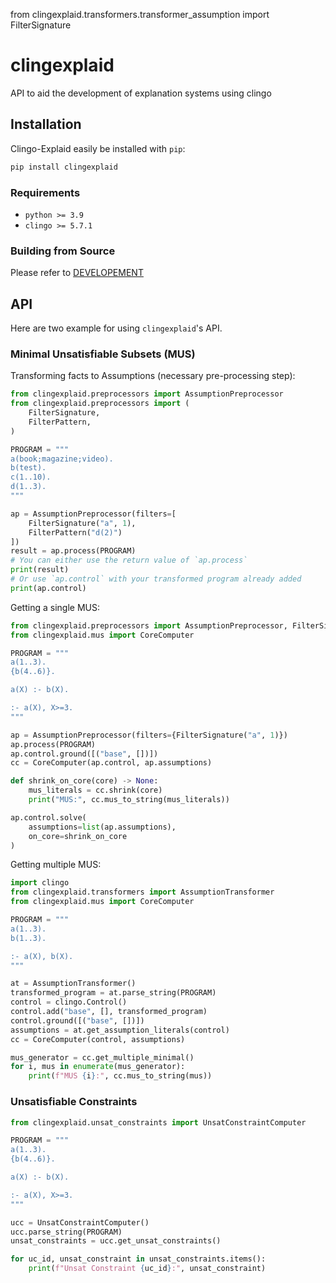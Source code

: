 from clingexplaid.transformers.transformer_assumption import FilterSignature

# clingexplaid

API to aid the development of explanation systems using clingo

## Installation

Clingo-Explaid easily be installed with `pip`:

```bash
pip install clingexplaid
```

### Requirements

- `python >= 3.9`
- `clingo >= 5.7.1`

### Building from Source

Please refer to [DEVELOPEMENT](DEVELOPMENT.md)

## API

Here are two example for using `clingexplaid`'s API.

### Minimal Unsatisfiable Subsets (MUS)

Transforming facts to Assumptions (necessary pre-processing step):

```python
from clingexplaid.preprocessors import AssumptionPreprocessor
from clingexplaid.preprocessors import (
    FilterSignature,
    FilterPattern,
)

PROGRAM = """
a(book;magazine;video).
b(test).
c(1..10).
d(1..3).
"""

ap = AssumptionPreprocessor(filters=[
    FilterSignature("a", 1),
    FilterPattern("d(2)")
])
result = ap.process(PROGRAM)
# You can either use the return value of `ap.process`
print(result)
# Or use `ap.control` with your transformed program already added
print(ap.control)
```

Getting a single MUS:

```python
from clingexplaid.preprocessors import AssumptionPreprocessor, FilterSignature
from clingexplaid.mus import CoreComputer

PROGRAM = """
a(1..3).
{b(4..6)}.

a(X) :- b(X).

:- a(X), X>=3.
"""

ap = AssumptionPreprocessor(filters={FilterSignature("a", 1)})
ap.process(PROGRAM)
ap.control.ground([("base", [])])
cc = CoreComputer(ap.control, ap.assumptions)

def shrink_on_core(core) -> None:
    mus_literals = cc.shrink(core)
    print("MUS:", cc.mus_to_string(mus_literals))

ap.control.solve(
    assumptions=list(ap.assumptions),
    on_core=shrink_on_core
)
```

Getting multiple MUS:

```python
import clingo
from clingexplaid.transformers import AssumptionTransformer
from clingexplaid.mus import CoreComputer

PROGRAM = """
a(1..3).
b(1..3).

:- a(X), b(X).
"""

at = AssumptionTransformer()
transformed_program = at.parse_string(PROGRAM)
control = clingo.Control()
control.add("base", [], transformed_program)
control.ground([("base", [])])
assumptions = at.get_assumption_literals(control)
cc = CoreComputer(control, assumptions)

mus_generator = cc.get_multiple_minimal()
for i, mus in enumerate(mus_generator):
    print(f"MUS {i}:", cc.mus_to_string(mus))
```

### Unsatisfiable Constraints

```python
from clingexplaid.unsat_constraints import UnsatConstraintComputer

PROGRAM = """
a(1..3).
{b(4..6)}.

a(X) :- b(X).

:- a(X), X>=3.
"""

ucc = UnsatConstraintComputer()
ucc.parse_string(PROGRAM)
unsat_constraints = ucc.get_unsat_constraints()

for uc_id, unsat_constraint in unsat_constraints.items():
    print(f"Unsat Constraint {uc_id}:", unsat_constraint)
```

